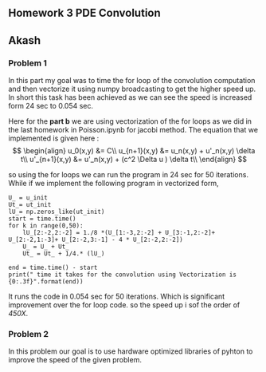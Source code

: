 ## Homework 3 PDE Convolution 
## Akash

### Problem 1 

In this part my goal was to time the for loop of the convolution computation and then vectorize it using numpy broadcasting to get the higher speed up. In short this task has been achieved as we can see the speed is increased form 24 sec to 0.054 sec.

Here for the **part b** we are using vectorization of the for loops as we did in the last homework in Poisson.ipynb for jacobi method. The equation that we implemented is given here : 
$$
\begin{align}
 u_0(x,y) &= C\\
 u_{n+1}(x,y) &= u_n(x,y) + u'_n(x,y) \delta t\\
 u'_{n+1}(x,y) &= u'_n(x,y) + (c^2 \Delta u ) \delta t\\
\end{align}
$$

so using the for loops we can run the program in 24 sec for 50 iterations. While if we implement the following program in vectorized form, 

```
U_ = u_init
Ut_= ut_init
lU_= np.zeros_like(ut_init)
start = time.time()
for k in range(0,50):
    lU_[2:-2,2:-2] = 1./8 *(U_[1:-3,2:-2] + U_[3:-1,2:-2]+ U_[2:-2,1:-3]+ U_[2:-2,3:-1] - 4 * U_[2:-2,2:-2])
    U_ = U_ + Ut_
    Ut_ = Ut_ + 1/4.* (lU_)
    
end = time.time() - start
print(" time it takes for the convolution using Vectorization is {0:.3f}".format(end))

```

It runs the code in 0.054 sec for 50 iterations. Which is significant improvement over the for loop code. so the speed up i sof the order of *450X*.


### Problem 2

In this problem our goal is to use hardware optimized libraries of pyhton to improve the speed of the given problem.

